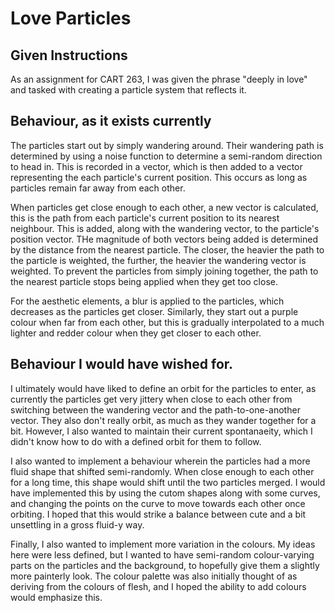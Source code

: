 # Love Particles

## Given Instructions
As an assignment for CART 263, I was given the phrase "deeply in love" and tasked with creating a particle system that reflects it.

## Behaviour, as it exists currently
The particles start out by simply wandering around. Their wandering path is determined by using a noise function to determine a semi-random direction to head in. This is recorded in a vector, which is then added to a vector representing the each particle's current position. This occurs as long as particles remain far away from each other.

When particles get close enough to each other, a new vector is calculated, this is the path from each particle's current position to its nearest neighbour. This is added, along with the wandering vector, to the particle's position vector. THe magnitude of both vectors being added is determined by the distance from the nearest particle. The closer, the heavier the path to the particle is weighted, the further, the heavier the wandering vector is weighted. To prevent the particles from simply joining together, the path to the nearest particle stops being applied when they get too close.

For the aesthetic elements, a blur is applied to the particles, which decreases as the particles get closer. Similarly, they start out a purple colour when far from each other, but this is gradually interpolated to a much lighter and redder colour when they get closer to each other.

## Behaviour I would have wished for.
I ultimately would have liked to define an orbit for the particles to enter, as currently the particles get very jittery when close to each other from switching between the wandering vector and the path-to-one-another vector. They also don't really orbit, as much as they wander together for a bit. However, I also wanted to maintain their current spontanaeity, which I didn't know how to do with a defined orbit for them to follow.

I also wanted to implement a behaviour wherein the particles had a more fluid shape that shifted semi-randomly. When close enough to each other for a long time, this shape would shift until the two particles merged. I would have implemented this by using the cutom shapes along with some curves, and changing the points on the curve to move towards each other once orbiting. I hoped that this would strike a balance between cute and a bit unsettling in a gross fluid-y way.

Finally, I also wanted to implement more variation in the colours. My ideas here were less defined, but I wanted to have semi-random colour-varying parts on the particles and the background, to hopefully give them a slightly more painterly look. The colour palette was also initially thought of as deriving from the colours of flesh, and I hoped the ability to add colours would emphasize this.